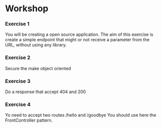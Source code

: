 Workshop
========

### Exercise 1
You will be creating a open source application.
The aim of this exercise is create a simple endpoint that might or not receive a parameter from the URL, without using any library.

### Exercise 2
Secure the make object oriented

### Exercise 3
Do a response that accept 404 and 200 

### Exercise 4
Yo need to accept two routes /hello and /goodbye
You should use here the FrontController pattern.
